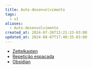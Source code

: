 ```yaml
---
title: Auto-desenvolvimento
tags:
  - v1
aliases:
  - Auto-desenvolvimento
created_at: 2024-07-26T13:21:33-03:00
updated_at: 2024-08-07T17:40:35-03:00
---
```


- [Zettelkasten](../ideias/2024/07/12/Zettelkasten.md)
- [Repetição espaçada](../ideias/2024/07/07/Repeticao_espacada.md)
- [Obsidian](../sementes/2024/07/08/2024-06-30-Obsidian.md)